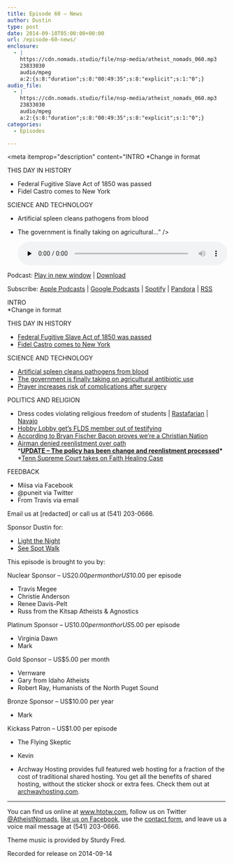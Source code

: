 ```yaml
---
title: Episode 60 – News
author: Dustin
type: post
date: 2014-09-18T05:00:00+00:00
url: /episode-60-news/
enclosure:
  - |
    https://cdn.nomads.studio/file/nsp-media/atheist_nomads_060.mp3
    23833030
    audio/mpeg
    a:2:{s:8:"duration";s:8:"00:49:35";s:8:"explicit";s:1:"0";}
audio_file:
  - |
    https://cdn.nomads.studio/file/nsp-media/atheist_nomads_060.mp3
    23833030
    audio/mpeg
    a:2:{s:8:"duration";s:8:"00:49:35";s:8:"explicit";s:1:"0";}
categories:
  - Episodes

---
```

<div itemscope itemtype="http://schema.org/AudioObject">
  <meta itemprop="name" content="Episode 60 &#8211; News" />
  
  <meta itemprop="uploadDate" content="2014-09-17T23:00:00-06:00" />
  
  <meta itemprop="encodingFormat" content="audio/mpeg" />
  
  <meta itemprop="duration" content="PT49M35S" />
  
  <meta itemprop="description" content="INTRO
*Change in format

THIS DAY IN HISTORY

* Federal Fugitive Slave Act of 1850 was passed
* Fidel Castro comes to New York

SCIENCE AND TECHNOLOGY

* Artificial spleen cleans pathogens from blood
* The government is finally taking on agricultural..." />
  
  <meta itemprop="contentUrl" content="https://dts.podtrac.com/redirect.mp3/cdn.nomads.studio/file/nsp-media/atheist_nomads_060.mp3" />
  
  <meta itemprop="contentSize" content="22.7" />
  </p> 
  
  <div class="powerpress_player" id="powerpress_player_8315">
    <audio class="wp-audio-shortcode" id="audio-5178-59" preload="none" style="width: 100%;" controls="controls"><source type="audio/mpeg" src="https://dts.podtrac.com/redirect.mp3/cdn.nomads.studio/file/nsp-media/atheist_nomads_060.mp3?_=59" /><a href="https://dts.podtrac.com/redirect.mp3/cdn.nomads.studio/file/nsp-media/atheist_nomads_060.mp3">https://dts.podtrac.com/redirect.mp3/cdn.nomads.studio/file/nsp-media/atheist_nomads_060.mp3</a></audio>
  </div>
</div>

<p class="powerpress_links powerpress_links_mp3">
  Podcast: <a href="https://dts.podtrac.com/redirect.mp3/cdn.nomads.studio/file/nsp-media/atheist_nomads_060.mp3" class="powerpress_link_pinw" target="_blank" title="Play in new window" onclick="return powerpress_pinw('https://htotw.com/?powerpress_pinw=5178-podcast');" rel="nofollow">Play in new window</a> | <a href="https://dts.podtrac.com/redirect.mp3/cdn.nomads.studio/file/nsp-media/atheist_nomads_060.mp3" class="powerpress_link_d" title="Download" rel="nofollow" download="atheist_nomads_060.mp3">Download</a>
</p>

<p class="powerpress_links powerpress_subscribe_links">
  Subscribe: <a href="https://podcasts.apple.com/us/podcast/humanists-take-on-the-world/id530050098?mt=2&ls=1" class="powerpress_link_subscribe powerpress_link_subscribe_itunes" target="_blank" title="Subscribe on Apple Podcasts" rel="nofollow">Apple Podcasts</a> | <a href="https://www.google.com/podcasts?feed=aHR0cDovL2F0aGVpc3Rub21hZHMubGlic3luLmNvbS9yc3M%3D" class="powerpress_link_subscribe powerpress_link_subscribe_googleplay" target="_blank" title="Subscribe on Google Podcasts" rel="nofollow">Google Podcasts</a> | <a href="https://open.spotify.com/show/3LzK2xZGike6Tc1GEMtMbr?si=LieN9SNuTpq96smuaUsH8A" class="powerpress_link_subscribe powerpress_link_subscribe_spotify" target="_blank" title="Subscribe on Spotify" rel="nofollow">Spotify</a> | <a href="https://www.pandora.com/podcast/atheist-nomads/PC:10122?corr=62071012&part=ug" class="powerpress_link_subscribe powerpress_link_subscribe_pandora" target="_blank" title="Subscribe on Pandora" rel="nofollow">Pandora</a> | <a href="https://htotw.com/feed/podcast/" class="powerpress_link_subscribe powerpress_link_subscribe_rss" target="_blank" title="Subscribe via RSS" rel="nofollow">RSS</a>
</p>

INTRO  
*Change in format

THIS DAY IN HISTORY

* <a href="http://en.wikipedia.org/wiki/Fugitive_Slave_Act_of_1850" target="_blank" rel="noopener">Federal Fugitive Slave Act of 1850 was passed</a>  
* <a href="http://www.history.com/this-day-in-history/castro-arrives-in-new-york" target="_blank" rel="noopener">Fidel Castro comes to New York</a>

SCIENCE AND TECHNOLOGY

* <a href="http://www.scientificamerican.com/article/artificial-spleen-cleans-up-blood/" target="_blank" rel="noopener">Artificial spleen cleans pathogens from blood</a>  
* <a href="http://www.rawstory.com/rs/2014/09/superbug-fears-lawmakers-want-to-crack-down-on-antibiotic-overuse-in-livestock/" target="_blank" rel="noopener">The government is finally taking on agricultural antibiotic use</a>  
* <a href="http://www.nbcnews.com/id/12082681/ns/health-heart_health/t/power-prayer-flunks-unusual-test/#.VBjOjGDXF7T" target="_blank" rel="noopener">Prayer increases risk of complications after surgery</a>

POLITICS AND RELIGION

* Dress codes violating religious freedom of students | <a href="http://thinkprogress.org/justice/2014/09/04/3478883/dreadlocks-rasta-school/" target="_blank" rel="noopener">Rastafarian</a> | <a href="http://www.kob.com/article/stories/S3544539.shtml" target="_blank" rel="noopener">Navajo</a>  
* <a href="http://thinkprogress.org/justice/2014/09/16/3568063/hobby-lobby-child-labor/" target="_blank" rel="noopener">Hobby Lobby get’s FLDS member out of testifying</a>  
* <a href="http://www.rightwingwatch.org/content/fischer-sale-bacon-proves-america-christian-nation" target="_blank" rel="noopener">According to Bryan Fischer Bacon proves we’re a Christian Nation</a>  
* <a href="http://www.washingtonpost.com/news/checkpoint/wp/2014/09/05/humanist-group-air-force-airman-denied-reenlistment-because-he-refused-to-say-so-help-me-god/" target="_blank" rel="noopener">Airman denied reenlistment over oath</a>  
\***<a href="http://www.af.mil/News/ArticleDisplay/tabid/223/Article/497535/af-to-change-instructions-for-oaths.aspx" target="_blank" rel="noopener">UPDATE &#8211; The policy has been change and reenlistment processed</a>\***  
*<a href="http://abcnews.go.com/Health/wireStory/tennessee-supreme-court-hear-faith-healing-case-25247427" target="_blank" rel="noopener">Tenn Supreme Court takes on Faith Healing Case</a>

FEEDBACK

* Miisa via Facebook  
* @puneit via Twitter  
* From Travis via email

Email us at [redacted] or call us at (541) 203-0666.

Sponsor Dustin for:  
* <a href="http://pages.lightthenight.org/oswim/Boise14/DWilliams" target="_blank" rel="noopener">Light the Night</a>  
* <a href="http://idahohumane.donordrive.com/index.cfm?fuseaction=donorDrive.participant&participantID=1812" target="_blank" rel="noopener">See Spot Walk</a>

This episode is brought to you by:

Nuclear Sponsor &#8211; US$20.00 per month or US$10.00 per episode  
* Travis Megee  
* Christie Anderson  
* Renee Davis-Pelt  
* Russ from the Kitsap Atheists & Agnostics

Platinum Sponsor – US$10.00 per month or US$5.00 per episode  
* Virginia Dawn  
* Mark

Gold Sponsor – US$5.00 per month  
* Vernware  
* Gary from Idaho Atheists  
* Robert Ray, Humanists of the North Puget Sound

Bronze Sponsor &#8211; US$10.00 per year  
* Mark

Kickass Patron &#8211; US$1.00 per episode  
* The Flying Skeptic  
* Kevin

* Archway Hosting provides full featured web hosting for a fraction of the cost of traditional shared hosting. You get all the benefits of shared hosting, without the sticker shock or extra fees. Check them out at <a href="http://archwayhosting.com/" target="_blank" rel="noopener">archwayhosting.com</a>.

<hr width="500" />

You can find us online at <a href="https://www.htotw.com/" target="_blank" rel="noopener">www.htotw.com</a>, follow us on Twitter <a href="https://twitter.com/AtheistNomads" target="_blank" rel="noopener">@AtheistNomads</a>, <a href="https://htotw.com/facebook" target="_blank" rel="noopener">like us on Facebook</a>, use the [contact form](https://htotw.com/contact), and leave us a voice mail message at (541) 203-0666.

Theme music is provided by Sturdy Fred.

Recorded for release on 2014-09-14